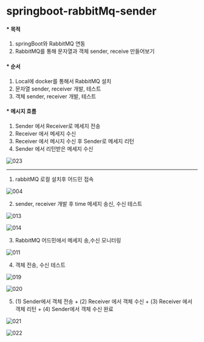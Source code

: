 # springboot-rabbitMq-sender

#### * 목적
1. springBoot와 RabbitMQ 연동
2. RabbitMQ를 통해 문자열과 객체 sender, receive 만들어보기

#### * 순서
1. Local에 docker를 통해서 RabbitMQ 설치
2. 문자열 sender, receiver 개발, 테스트
3. 객체 sender, receiver 개발, 테스트 

#### * 메시지 흐름
1. Sender 에서 Receiver로 메세지 전송  
2. Receiver 에서 메세지 수신
3. Receiver 에서 메시지 수신 후 Sender로 메세지 리턴 
4. Sender 에서 리턴받은 메세지 수신 

![023](https://user-images.githubusercontent.com/48856906/165856446-36e40aaf-6776-4b49-8b2c-2fcaa67c6ed5.PNG)

----

1. rabbitMQ 로컬 설치후 어드민 접속

![004](https://user-images.githubusercontent.com/48856906/165857617-c4cbc77d-e034-404b-81ba-5b2b6478e01a.PNG)

2. sender, receiver 개발 후 time 메세지 송신, 수신 테스트

![013](https://user-images.githubusercontent.com/48856906/165857903-40d98076-9f87-420c-a21d-5c3ceec68e08.PNG)

![014](https://user-images.githubusercontent.com/48856906/165857911-566173d6-5cf1-4a55-944b-0012dea0f6e5.PNG)

3. RabbitMQ 어드민에서 메세지 송,수신 모니터링

![011](https://user-images.githubusercontent.com/48856906/165857990-1cb4ca9e-939b-4b0b-996b-678a4ebc1348.PNG)

4. 객체 전송, 수신 테스트  

![019](https://user-images.githubusercontent.com/48856906/165858346-72252ab3-fa82-4eee-815c-1c9ce75d7eb3.PNG)

![020](https://user-images.githubusercontent.com/48856906/165858362-b8dec77e-fd59-4957-a5e8-63a81ff808af.PNG)

5. (1) Sender에서 객체 전송 + (2) Receiver 에서 객체 수신 + (3) Receiver 에서 객체 리턴 + (4) Sender에서 객체 수신 완료

![021](https://user-images.githubusercontent.com/48856906/165858375-b2feffa3-a462-4403-a71d-d5a70d53c42d.PNG)

![022](https://user-images.githubusercontent.com/48856906/165858389-20d99029-aa79-4e6c-a2eb-05be50ba740e.PNG)
